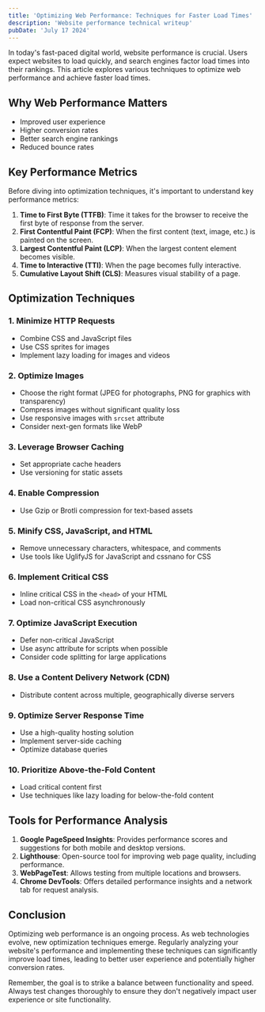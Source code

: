 ```yaml
---
title: 'Optimizing Web Performance: Techniques for Faster Load Times'
description: 'Website performance technical writeup'
pubDate: 'July 17 2024'
---
```


In today's fast-paced digital world, website performance is crucial. Users expect websites to load quickly, and search engines factor load times into their rankings. This article explores various techniques to optimize web performance and achieve faster load times.

## Why Web Performance Matters

- Improved user experience
- Higher conversion rates
- Better search engine rankings
- Reduced bounce rates

## Key Performance Metrics

Before diving into optimization techniques, it's important to understand key performance metrics:

1. **Time to First Byte (TTFB)**: Time it takes for the browser to receive the first byte of response from the server.
2. **First Contentful Paint (FCP)**: When the first content (text, image, etc.) is painted on the screen.
3. **Largest Contentful Paint (LCP)**: When the largest content element becomes visible.
4. **Time to Interactive (TTI)**: When the page becomes fully interactive.
5. **Cumulative Layout Shift (CLS)**: Measures visual stability of a page.

## Optimization Techniques

### 1. Minimize HTTP Requests

- Combine CSS and JavaScript files
- Use CSS sprites for images
- Implement lazy loading for images and videos

### 2. Optimize Images

- Choose the right format (JPEG for photographs, PNG for graphics with transparency)
- Compress images without significant quality loss
- Use responsive images with `srcset` attribute
- Consider next-gen formats like WebP

### 3. Leverage Browser Caching

- Set appropriate cache headers
- Use versioning for static assets

### 4. Enable Compression

- Use Gzip or Brotli compression for text-based assets

### 5. Minify CSS, JavaScript, and HTML

- Remove unnecessary characters, whitespace, and comments
- Use tools like UglifyJS for JavaScript and cssnano for CSS

### 6. Implement Critical CSS

- Inline critical CSS in the `<head>` of your HTML
- Load non-critical CSS asynchronously

### 7. Optimize JavaScript Execution

- Defer non-critical JavaScript
- Use async attribute for scripts when possible
- Consider code splitting for large applications

### 8. Use a Content Delivery Network (CDN)

- Distribute content across multiple, geographically diverse servers

### 9. Optimize Server Response Time

- Use a high-quality hosting solution
- Implement server-side caching
- Optimize database queries

### 10. Prioritize Above-the-Fold Content

- Load critical content first
- Use techniques like lazy loading for below-the-fold content

## Tools for Performance Analysis

1. **Google PageSpeed Insights**: Provides performance scores and suggestions for both mobile and desktop versions.
2. **Lighthouse**: Open-source tool for improving web page quality, including performance.
3. **WebPageTest**: Allows testing from multiple locations and browsers.
4. **Chrome DevTools**: Offers detailed performance insights and a network tab for request analysis.

## Conclusion

Optimizing web performance is an ongoing process. As web technologies evolve, new optimization techniques emerge. Regularly analyzing your website's performance and implementing these techniques can significantly improve load times, leading to better user experience and potentially higher conversion rates.

Remember, the goal is to strike a balance between functionality and speed. Always test changes thoroughly to ensure they don't negatively impact user experience or site functionality.
